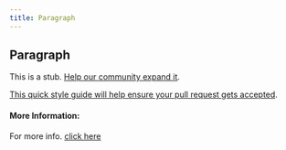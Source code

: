 ```yaml
---
title: Paragraph
---
```


## Paragraph

This is a stub. [Help our community expand it](https://github.com/freeCodeCamp/guide-articles/tree/master/articles/HTML/Elements/Paragraph/index.md).

[This quick style guide will help ensure your pull request gets accepted](https://github.com/freeCodeCamp/guide-articles/blob/master/README.md).

<!-- The article goes here, in GitHub-flavored Markdown. Feel free to add YouTube videos, images, and CodePen/JSBin embeds  -->

#### More Information:
For more info. [click here](https://www.google.co.in/url?sa=t&rct=j&q=&esrc=s&source=web&cd=12&cad=rja&uact=8&ved=0ahUKEwj_2NTF2IvXAhUMuY8KHeOgA-QQFghaMAs&url=https%3A%2F%2Fwww.w3schools.com%2Fhtml%2Fhtml_styles.asp&usg=AOvVaw0mnL0JHPmacOzjV9F3wd9G)
<!-- Please add any articles you think might be helpful to read before writing the article -->


